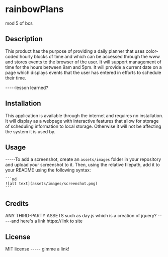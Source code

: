 # rainbowPlans
mod 5 of bcs

## Description
This product has the purpose of providing a daily planner that uses color-coded hourly blocks of time and which can be accessed through the www and stores events to the browser of the user.
It will support management of time for the hours between 9am and 5pm. It will provide a current date on a page which displays events that the user has entered in efforts to schedule their time.

-----lesson learned?

## Installation
This application is available through the internet and requires no installation. It will display as a webpage with interactive features that allow for storage of scheduling information to local storage. Otherwise it will not be affecting the system it is used by.

## Usage
-----To add a screenshot, create an `assets/images` folder in your repository and upload your screenshot to it. Then, using the relative filepath, add it to your README using the following syntax:

    ```md
    ![alt text](assets/images/screenshot.png)
    ```

## Credits
ANY THIRD-PARTY ASSETS such as day.js which is a creation of jquery? 
-----and here's a link https://link to site

## License
MIT license ----- gimme a link!
